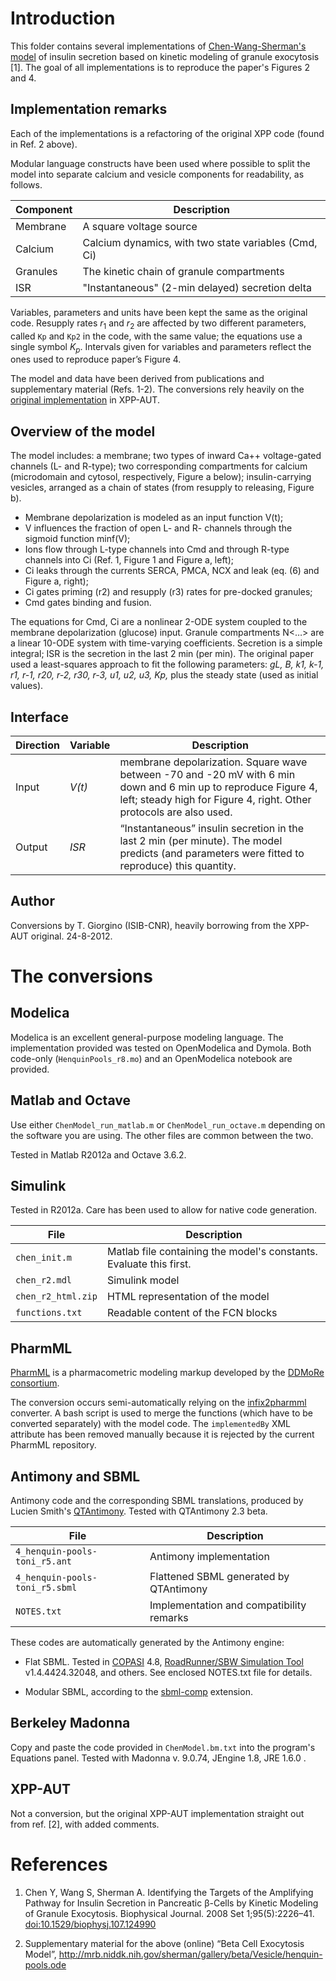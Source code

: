Introduction
============


This folder contains several implementations of [Chen-Wang-Sherman's
model](http://dx.doi.org/10.1529%2Fbiophysj.107.124990) of insulin
secretion based on kinetic modeling of granule exocytosis [1]. The
goal of all implementations is to reproduce the paper's Figures 2 and
4.


Implementation remarks
----------------------

Each of the implementations is a refactoring of the original XPP code
(found in Ref. 2 above). 

Modular language constructs have been used
where possible to split the model into separate calcium and vesicle
components for readability, as follows. 


Component | Description                                          
----------|-----------------------------------------------------
Membrane  | A square voltage source                              
Calcium   | Calcium dynamics, with two state variables (Cmd, Ci) 
Granules  | The kinetic chain of granule compartments            
ISR       | "Instantaneous" (2-min delayed) secretion delta      


Variables, parameters and units have been kept the same as the
original code. Resupply rates $r_1$ and $r_2$ are affected by two
different parameters, called `Kp` and `Kp2` in the code, with the same
value; the equations use a single symbol $K_p$. Intervals given for
variables and parameters reflect the ones used to reproduce paper’s
Figure 4.

The model and data have been derived from publications and
supplementary material (Refs. 1-2).  The conversions rely heavily on
the [original
implementation](http://mrb.niddk.nih.gov/sherman/gallery/beta/Vesicle/henquin-pools.ode)
in XPP-AUT.



Overview of the model
-------------

The model includes: a membrane; two types of inward Ca++ voltage-gated
channels (L- and R-type); two corresponding compartments for calcium
(microdomain and cytosol, respectively, Figure a below);
insulin-carrying vesicles, arranged as a chain of states (from
resupply to releasing, Figure b).

*	Membrane depolarization is modeled as an input function V(t); 
*	V influences the fraction of open L- and R- channels through the sigmoid function minf(V);
*	Ions flow through L-type channels into Cmd and through R-type channels into Ci (Ref. 1, Figure 1 and Figure a, left);
*	Ci leaks through the currents SERCA, PMCA, NCX and leak (eq. (6) and Figure a, right);
*	Ci gates priming (r2) and resupply (r3) rates for pre-docked granules;
*	Cmd gates binding and fusion.

The equations for Cmd, Ci are a nonlinear 2-ODE system coupled to the
membrane depolarization (glucose) input. Granule compartments N<…> are
a linear 10-ODE system with time-varying coefficients. Secretion is a
simple integral; ISR is the secretion in the last 2 min (per min). The
original paper used a least-squares approach to fit the following
parameters: *gL, B, k1, k-1, r1, r-1, r20, r-2, r30, r-3, u1, u2, u3,
Kp,* plus the steady state (used as initial values).


Interface
---------

| Direction | Variable | Description                                                                                                                                                                           |
|-----------|----------|---------------------------------------------------------------------------------------------------------------------------------------------------------------------------------------|
| Input     | *V(t)*   | membrane depolarization. Square wave between -70 and -20 mV with 6 min down and 6 min up to reproduce Figure 4, left; steady high for Figure 4, right. Other protocols are also used. |
| Output    | *ISR*    | “Instantaneous” insulin secretion in the last 2 min (per minute). The model predicts (and parameters were fitted to reproduce) this quantity.                                         |




Author
------

Conversions by T. Giorgino (ISIB-CNR), heavily borrowing from the XPP-AUT
original. 24-8-2012.





The conversions
============

## Modelica

Modelica is an excellent general-purpose modeling language. The
implementation provided was tested on OpenModelica and Dymola.  Both
code-only (`HenquinPools_r8.mo`) and an OpenModelica notebook are
provided.



## Matlab and Octave

Use either `ChenModel_run_matlab.m` or `ChenModel_run_octave.m`
depending on the software you are using. The other files are common
between the two.

Tested in Matlab R2012a and Octave 3.6.2.


## Simulink

Tested in R2012a. Care has been used to allow for native code
generation.

| File               | Description                                                        |
|--------------------|--------------------------------------------------------------------|
| `chen_init.m`      | Matlab file containing the model's constants. Evaluate this first. |
| `chen_r2.mdl`      | Simulink model                                                     |
| `chen_r2_html.zip` | HTML representation of the model                                   |
| `functions.txt`    | Readable content of the FCN blocks                                 |



## PharmML

[PharmML](http://www.pharmml.org/) is a pharmacometric modeling markup
developed by the [DDMoRe consortium](http://ddmore.eu/).

The conversion occurs semi-automatically relying on the
[infix2pharmml](http://infix2pharmml.sourceforge.net) converter. A bash
script is used to merge the functions (which have to be converted
separately) with the model code. The `implementedBy` XML attribute
has been removed manually because it is rejected by the current
PharmML repository.




## Antimony and SBML

Antimony code and the corresponding SBML translations, produced by
Lucien Smith's [QTAntimony](http://antimony.sourceforge.net/). Tested
with QTAntimony 2.3 beta.


| File                           | Description                              |
|--------------------------------|------------------------------------------|
| `4_henquin-pools-toni_r5.ant`  | Antimony implementation                  |
| `4_henquin-pools-toni_r5.sbml` | Flattened SBML generated by QTAntimony   |
| `NOTES.txt`                    | Implementation and compatibility remarks |

These codes are automatically generated by the Antimony engine:

* Flat SBML. Tested in [COPASI](http://www.copasi.org) 4.8, [RoadRunner/SBW
  Simulation Tool](http://sbw.sourceforge.net) v1.4.4424.32048, and 
  others. See enclosed NOTES.txt file for details.

* Modular SBML, according to the
  [sbml-comp](http://sbml.org/Documents/Specifications/SBML_Level_3/Packages/comp)
  extension.



## Berkeley Madonna

Copy and paste the code provided in `ChenModel.bm.txt` into the
program's Equations panel. Tested with Madonna v. 9.0.74, JEngine 1.8,
JRE 1.6.0 .


## XPP-AUT

Not a conversion, but the original XPP-AUT implementation straight out
from ref. [2], with added comments.


References
==========

1. Chen Y, Wang S, Sherman A. Identifying the Targets of the
   Amplifying Pathway for Insulin Secretion in Pancreatic β-Cells by
   Kinetic Modeling of Granule Exocytosis. Biophysical Journal. 2008
   Set 1;95(5):2226–41. [doi:10.1529/biophysj.107.124990](http://dx.doi.org/10.1529%2Fbiophysj.107.124990)

2. Supplementary material for the above (online) “Beta Cell Exocytosis
   Model”,
   http://mrb.niddk.nih.gov/sherman/gallery/beta/Vesicle/henquin-pools.ode


